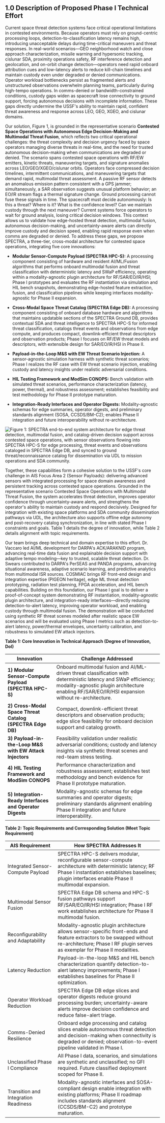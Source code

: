 ## 1.0 Description of Proposed Phase I Technical Effort

Current space threat detection systems face critical operational limitations in contested environments. Because operators must rely on ground-centric processing loops, detection-to-classification latency remains high, introducing unacceptable delays during time-critical maneuvers and threat responses. In real-world scenarios—GEO neighborhood watch and close approach characterization, missile warning and hypersonic tracking, cislunar SDA, proximity operations safety, RF interference detection and geolocation, and on-orbit change detection—operators need rapid onboard attribution cues and low-latency alerts to reduce kill-chain timelines and maintain custody even under degraded or denied communications. Operator workload bottlenecks persist as fragmented alerts and unstructured observations overwhelm planning teams, particularly during high-tempo operations. In comms-denied or bandwidth-constrained conditions, custody gaps widen as spacecraft lose connectivity to ground support, forcing autonomous decisions with incomplete information. These gaps directly undermine the USSF's ability to maintain rapid, confident threat awareness and response across LEO, GEO, XGEO, and cislunar domains.

Our solution, Figure 1, is grounded in the representative scenario **Contested Space Operations with Autonomous Edge Decision-Making and Multimodal Threat Fusion**, which reflects two critical operational challenges: the threat complexity and decision urgency faced by space operators managing diverse threats in real-time, and the need for trusted autonomous decision-making when communications are degraded or denied. The scenario spans contested space operations with RF/EW emitters, kinetic threats, maneuvering targets, and signature anomalies across LEO/GEO/XGEO/cislunar orbits. Operators face compressed decision timelines, intermittent communications, and maneuvering targets that demand rapid, multimodal threat assessment. A passive RF sensor detects an anomalous emission pattern consistent with a GPS jammer; simultaneously, a SAR observation suggests unusual platform behavior; an EO/IR stream flags a thermal signature change. Ground processing cannot fuse these signals in time. The spacecraft must decide autonomously: Is this a threat? Where is it? What is the confidence level? Can we maintain custody through the next maneuver? Current systems force operators to wait for ground analysis, losing critical decision windows. This context allows us to validate how edge-hosted threat detection, multimodal fusion, autonomous decision-making, and uncertainty-aware alerts can directly improve custody and decision speed, enabling rapid response even when comms are degraded or denied. To address these gaps, we propose SPECTRA, a three-tier, cross-modal architecture for contested space operations, integrating five core innovations:

- **Modular Sensor-Compute Payload (SPECTRA HPC-S):** A processing component consisting of hardware and resident AI/ML/Fusion algorithms that performs onboard multimodal fusion and threat classification with deterministic latency and SWaP efficiency, operating within a modality-agnostic plugin architecture for RF/SAR/EO/IR/HSI; Phase I prototypes and evaluates the RF instantiation via simulation and HIL bench snapshots, demonstrating edge-hosted feature extraction, fusion, and classification pipelines while keeping interfaces modality-agnostic for Phase II expansion.

- **Cross-Modal Space Threat Catalog (SPECTRA Edge DB):** A processing component consisting of onboard database hardware and algorithms that maintains updatable sections of the SPECTRA Ground DB, provides contextual SDA and threat intelligence to SPECTRA HPC-S for informed threat classification, catalogs threat events and observations from edge compute, and produces compact, downlink-efficient threat descriptors and observation products; Phase I focuses on RF/EW threat models and descriptors, with extensible design for SAR/EO/IR/HSI in Phase II.

- **Payload-in-the-Loop M&S with EW Threat Scenario Injection:** A sensor-agnostic simulation harness with synthetic threat scenarios; Phase I realizes the RF case with EW threat scenario injection, enabling custody and latency insights under realistic adversarial conditions.

- **HIL Testing Framework and ModSim CONOPS:** Bench validation with simulated threat scenarios, performance characterization (latency, power, thermal), and robustness assessment; establishes feasibility and test methodology for Phase II prototype maturation.

- **Integration-Ready Interfaces and Operator Digests:** Modality-agnostic schemas for edge summaries, operator digests, and preliminary standards alignment (SOSA, CCSDS/BM-C2); enables Phase II integration and future interoperability without re-architecture.

![Figure 1: SPECTRA end-to-end system architecture for edge threat detection, multimodal fusion, and catalog-driven decision support across contested space operations, with sensor observations flowing into SPECTRA HPC-S for edge processing, threat events and observations cataloged in SPECTRA Edge DB, and synced to ground threat/reconnaissance catalog for dissemination via UDL to mission operations and SDA community.](figure1_placeholder.png)

Together, these capabilities form a cohesive solution to the USSF's core challenge in AIS Focus Area 2 (Sensor Payloads): delivering advanced sensors with integrated processing for space domain awareness and persistent tracking across contested space operations. Grounded in the representative scenario Contested Space Operations with Multimodal Threat Fusion, the system accelerates threat detection, improves operator confidence through uncertainty-aware alerts, and strengthens the operator's ability to maintain custody and respond decisively. Designed for integration with existing space platforms and SDA community dissemination pathways via UDL, the architecture also supports offline edge autonomy and post-recovery catalog synchronization, in line with stated Phase I constraints and goals. Table 1 details the degree of innovation, while Table 2 details alignment with topic requirements.

Our team brings deep technical and domain expertise to this effort. Dr. Vaccaro led AI/ML development for DARPA's ACK/ARAKNID program, advancing real-time data fusion and explainable decision support with adaptive tempo modeling—key to trusted, scalable threat detection. Dr. Swears contributed to DARPA's PerSEAS and PANDA programs, advancing situational awareness, adaptive scenario learning, and predictive analytics from multimodal ISR sources. COSMIAC brings RF front-end design and integration expertise (PIGEON heritage), edge ML threat detection prototyping, radiation test planning, FPGA acceleration, and HIL bench capabilities. Building on this foundation, our Phase I goal is to deliver a proof-of-concept system demonstrating RF instantiation, modality-agnostic plugin architecture, and integration-ready interfaces—directly reducing detection-to-alert latency, improving operator workload, and enabling custody through multimodal fusion. The demonstration will be conducted using synthetic RF threat scenes modeled after realistic space EW scenarios and will be evaluated using Phase I metrics such as detection-to-alert latency, power/thermal envelopes, uncertainty calibration, and robustness to simulated EW attack injectors.

**Table 1: Core Innovation in Technical Approach (Degree of Innovation, DoI)**

| Innovation                                                | Challenge Addressed                                                                                                                                                                                                 |
| --------------------------------------------------------- | ------------------------------------------------------------------------------------------------------------------------------------------------------------------------------------------------------------------- |
| **1) Modular Sensor-Compute Payload (SPECTRA HPC-S)**     | Onboard multimodal fusion and AI/ML-driven threat classification with deterministic latency and SWaP efficiency; modality-agnostic plugin architecture enabling RF/SAR/EO/IR/HSI expansion without re-architecture. |
| **2) Cross-Modal Space Threat Catalog (SPECTRA Edge DB)** | Compact, downlink-efficient threat descriptors and observation products; edge slice feasibility for onboard decision support and catalog growth.                                                                    |
| **3) Payload-in-the-Loop M&S with EW Attack Injectors**   | Feasibility validation under realistic adversarial conditions; custody and latency insights via synthetic threat scenes and red-team stress testing.                                                                |
| **4) HIL Testing Framework and ModSim CONOPS**            | Performance characterization and robustness assessment; establishes test methodology and bench evidence for Phase II prototype maturation.                                                                          |
| **5) Integration-Ready Interfaces and Operator Digests**  | Modality-agnostic schemas for edge summaries and operator digests; preliminary standards alignment enabling Phase II integration and future interoperability.                                                       |

**Table 2: Topic Requirements and Corresponding Solution (Meet Topic Requirement)**

| AIS Requirement                      | How SPECTRA Addresses It                                                                                                                                                                                       |
| ------------------------------------ | -------------------------------------------------------------------------------------------------------------------------------------------------------------------------------------------------------------- |
| Integrated Sensor-Compute Payload    | SPECTRA HPC-S delivers modular, reconfigurable sensor-compute architecture with deterministic latency; RF Phase I instantiation establishes baselines; plugin interfaces enable Phase II multimodal expansion. |
| Multimodal Sensor Fusion             | SPECTRA Edge DB schema and HPC-S fusion pathways support RF/SAR/EO/IR/HSI integration; Phase I RF work establishes architecture for Phase II multimodal fusion.                                                |
| Reconfigurability and Adaptability   | Modality-agnostic plugin architecture allows sensor-specific front-ends and feature extractors to be swapped without re-architecture; Phase I RF plugin serves as exemplar for Phase II modalities.            |
| Latency Reduction                    | Payload-in-the-loop M&S and HIL bench characterization quantify detection-to-alert latency improvements; Phase I establishes baselines for Phase II optimization.                                              |
| Operator Workload Reduction          | SPECTRA Edge DB edge slices and operator digests reduce ground processing burden; uncertainty-aware alerts improve decision confidence and reduce false-alert triage.                                          |
| Comms-Denied Resilience              | Onboard edge processing and catalog slices enable autonomous threat detection and decision-making when connectivity is degraded or denied; observation-to-event pipeline validated in Phase I.                 |
| Unclassified Phase I Compliance      | All Phase I data, scenarios, and simulations are synthetic and unclassified; no GFI required. Future classified deployment scoped for Phase II.                                                                |
| Transition and Integration Readiness | Modality-agnostic interfaces and SOSA-compliant design enable integration with existing platforms; Phase II roadmap includes standards alignment (CCSDS/BM-C2) and prototype maturation.                       |
